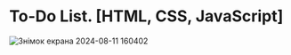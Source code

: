 # To-Do List. [HTML, CSS, JavaScript]
![Знімок екрана 2024-08-11 160402](https://github.com/user-attachments/assets/87c9d520-48d5-43cb-86fe-2d223191ed42)

